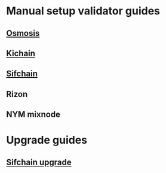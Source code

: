 # Manual setup validator guides

## [Osmosis](https://github.com/COIN-SIDE/validator/blob/main/guides/osmosis/osmosis_setup_validator.md)

## [Kichain](https://github.com/COIN-SIDE/validator/blob/main/guides/kichain/kichain_setup_validator.md)

## [Sifchain](https://github.com/COIN-SIDE/validator/blob/main/guides/sifchain/sifchain_setup_validator.md)

## Rizon

## NYM mixnode

# Upgrade guides

## [Sifchain upgrade](https://github.com/COIN-SIDE/validator/tree/main/guides/sifchain)
